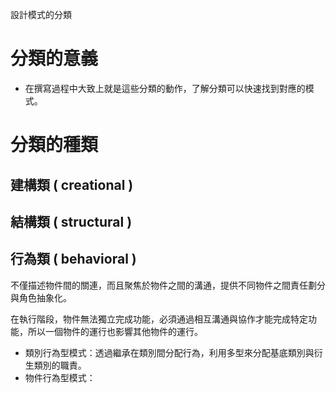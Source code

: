 設計模式的分類
# 分類的意義
* 在撰寫過程中大致上就是這些分類的動作，了解分類可以快速找到對應的模式。

# 分類的種類
## 建構類 ( creational )

## 結構類 ( structural )

## 行為類 ( behavioral )
不僅描述物件間的關連，而且聚焦於物件之間的溝通，提供不同物件之間責任劃分與角色抽象化。

在執行階段，物件無法獨立完成功能，必須通過相互溝通與協作才能完成特定功能，所以一個物件的運行也影響其他物件的運行。

* 類別行為型模式：透過繼承在類別間分配行為，利用多型來分配基底類別與衍生類別的職責。
* 物件行為型模式：